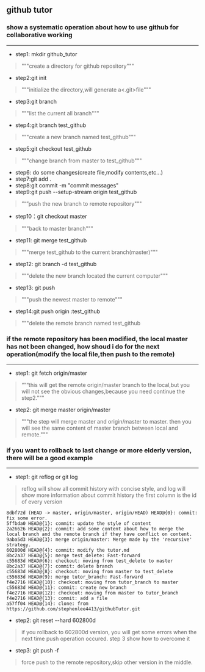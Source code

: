 ## github tutor
### show a systematic operation about how to use github for collaborative working
---
- step1: mkdir github_tutor 
> """create a directory for github repository"""
- step2:git init
> """initialize the directory,will generate a<.git>file"""
- step3:git branch  
> """list the current all branch"""
- step4:git branch test_github
> """create a new branch named test_github"""
- step5:git checkout test_github
> """change branch from master to test_github"""
- step6: do some changes(create file,modify contents,etc...)
- step7:git add .
- step8:git commit -m "commit messages"
- step9:git push --setup-stream  origin test_github
> ”“”push the new branch to remote repository"""
- step10：git checkout master
> """back to master branch"""
- step11:  git merge test_github
> """merge test_github to the current branch(master)"""
- step12: git branch -d test_github
> """delete the new branch located the current computer"""
- step13: git push
> """push the newest master to remote"""
- step14:git push origin :test_github
> """delete the remote branch named test_github


### if the remote repository has been modified, the local master has not been changed, how shoud i do for the next operation(modify the local file,then push to the remote)
---
- step1: git fetch origin/master 
> “”“this will get the remote origin/master branch to the local,but you will not see the obvious changes,because you need continue the step2."""
- step2: git merge master origin/master
> """the step will merge master and origin/master to master. then you will see the same content of master branch between local and remote."""

### if you want to rollback to last change or more elderly version, there will be a good example
---
- step1: git reflog  or  git log
> reflog will show all commit history with concise style, and log will show more information about commit history
> the first column is the id of every version
```git
8dbf72d (HEAD -> master, origin/master, origin/HEAD) HEAD@{0}: commit: fix some error.
5ffbda0 HEAD@{1}: commit: update the style of content
2a26626 HEAD@{2}: commit: add some content about how to merge the local branch and the remote branch if they have conflict on content.
9aba5d3 HEAD@{3}: merge origin/master: Merge made by the 'recursive' strategy.
602800d HEAD@{4}: commit: modify the tutor.md
8bc2a37 HEAD@{5}: merge test_delete: Fast-forward
c55683d HEAD@{6}: checkout: moving from test_delete to master
8bc2a37 HEAD@{7}: commit: delete branch
c55683d HEAD@{8}: checkout: moving from master to test_delete
c55683d HEAD@{9}: merge tutor_branch: Fast-forward
f4e2716 HEAD@{10}: checkout: moving from tutor_branch to master
c55683d HEAD@{11}: commit: create new branch
f4e2716 HEAD@{12}: checkout: moving from master to tutor_branch
f4e2716 HEAD@{13}: commit: add a file
a57ff04 HEAD@{14}: clone: from https://github.com/stephenlee4413/githubTutor.git
```
- step2: git reset --hard 602800d
> if you rollback to 602800d version, you will get some errors when the next time push operation occured. step 3 show how to overcome it
- step3: git push -f
> force push to the remote repository,skip other version in the middle.
